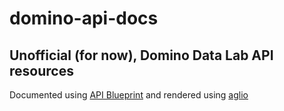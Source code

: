 # domino-api-docs
## Unofficial (for now), Domino Data Lab API resources

Documented using [API Blueprint](https://apiblueprint.org) and rendered using [aglio](https://github.com/danielgtaylor/aglio)
